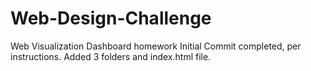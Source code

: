 # Web-Design-Challenge
Web Visualization Dashboard homework
Initial Commit completed, per instructions. Added 3 folders and index.html file. 
